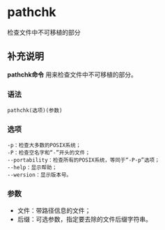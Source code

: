#  pathchk

检查文件中不可移植的部分

##  补充说明

**pathchk命令** 用来检查文件中不可移植的部分。

###  语法

    
    
    pathchk(选项)(参数)
    

###  选项

    
    
    -p：检查大多数的POSIX系统；
    -P：检查空名字和“-”开头的文件；
    --portability：检查所有的POSIX系统，等同于“-P-p”选项；
    --help：显示帮助；
    --wersion：显示版本号。
    

###  参数

  * 文件：带路径信息的文件； 
  * 后缀：可选参数，指定要去除的文件后缀字符串。 

